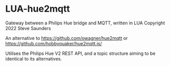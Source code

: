 # LUA-hue2mqtt

Gateway between a Philips Hue bridge and MQTT, written in LUA
Copyright 2022 Steve Saunders

An alternative to https://github.com/owagner/hue2mqtt or https://github.com/hobbyquaker/hue2mqtt.js/

Utilises the Philips Hue V2 REST API, and a topic structure aiming to be identical to its alternatives.